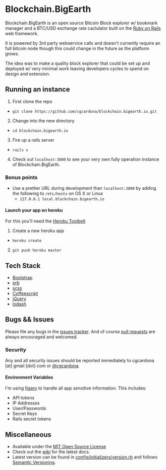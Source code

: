 # Blockchain.BigEarth

Blockchain.BigEarth is an open source Bitcoin Block explorer w/ bookmark manager and a BTC/USD exchange rate caclulator built on the [Ruby on Rails](https://github.com/rails/rails) web framework.

It is powered by 3rd party webservice calls and doesn't currently require an full bitcoin node though this could change in the future as the platform grows.

The idea was to make a quality block explorer that could be set up and deployed w/ very minimal work leaving developers cycles to spend on design and extension. 

## Running an instance

1. First clone the repo
  * `git clone https://github.com/cgcardona/blockchain.bigearth.io.git`
2. Change into the new directory
  * `cd blockchain.bigearth.io`
3. Fire up a rails server
  * `rails s`
4. Check out `localhost:3000` to see your very own fully operation instance of Blockchain.BigEarth.

### Bonus points

* Use a prettier URL during development than `localhost:3000` by adding the following to `/etc/hosts` on OS X or Linux
  * `127.0.0.1 local.blockchain.bigearth.io`
  
#### Launch your app on heroku

For this you'll need the [Heroku Toolbelt](https://toolbelt.heroku.com/)

1. Create a new heroku app
  * `heroku create`
2. `git push heroku master`

## Tech Stack 

* [Bootstrap](https://getbootstrap.com/)
* [erb](https://en.wikipedia.org/wiki/ERuby)
* [scss](http://sass-lang.com/)
* [Coffeescript](http://coffeescript.org/)
* [jQuery](https://jquery.com/)
* [lodash](https://lodash.com/)

## Bugs && Issues

Please file any bugs in the [issues tracker](https://github.com/cgcardona/blockchain.bigearth.io/issues). And of course [pull requests](https://github.com/cgcardona/blockchain.bigearth.io/pulls) are always encouraged and welcomed.

### Security

Any and all security issues should be reported immediately to cgcardona [at] gmail [dot] com or [@cgcardona](https://twitter.com/cgcardona).

#### Environment Variables

I'm using [figaro](https://github.com/laserlemon/figaro) to handle all app sensitive information. This includes:

* API tokens
* IP Addresses
* User/Passwords
* Secret Keys 
* Rails secret tokens 

## Miscellaneous
 
* Available under the [MIT Open Source License](LICENSE.md)
* Check out the [wiki](https://github.com/cgcardona/blockchain.bigearth.io/wiki) for the latest docs.
* Latest version can be found in [config/initializers/version.rb](config/initializers/version.rb) and follows [Semantic Versioning](http://semver.org/).
